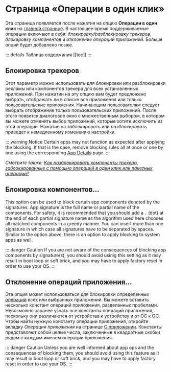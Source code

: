 # Страница «Операции в один клик»

Эта страница появляется после нажатия на опцию **Операции в один клик** на [главной странице](./main-page.md#меню-опций). В настоящее время поддерживаемые операции включают в себя: _блокировку/разблокировку трекеров_, _блокировку компонентов_ и _отклонение операций приложений_. Больше опций будет добавлено позже.

::: details Таблица содержания
[[toc]]
:::

## Блокировка трекеров
Этот параметр можно использовать для блокировки или разблокировки рекламы или компонентов трекера для всех установленных приложений. При нажатии на эту опцию вам будет предложено выбрать, отображать ли в списке все приложения или только пользовательские приложения. Начинающим пользователям следует выбрать отображение только пользовательских приложений. После этого появится диалоговое окно с множественным выбором, в котором вы можете отменить выбор приложений, которые хотите исключить из этой операции. Нажатие на _заблокировать_ или _разблокировать_ приведет к немедленному изменению настройки.

::: warning Notice
Certain apps may not function as expected after applying the blocking. If that is the case, remove blocking rules all at once or one by one using the corresponding [App Details][1] page.
:::

_Смотрите также: [Как разблокировать компоненты трекера, заблокированные с помощью операций в один клик или пакетных операций?](../faq/app-components.md#как-разбnокировать-компоненты-трекера-забnокированные-с-помощью-операций-в-один-кnик-иnи-пакетных-операций)_

## Блокировка компонентов…
This option can be used to block certain app components denoted by the signatures. App signature is the full name or partial name of the components. For safety, it is recommended that you should add a `.` (dot) at the end of each partial signature name as the algorithm used here chooses all matched components in a greedy manner. You can insert more than one signature in which case all signatures have to be separated by spaces. Similar to the option above, there is an option to apply blocking to system apps as well.

::: danger Caution
If you are not aware of the consequences of blocking app components by signature(s), you should avoid usinig this setting as it may result in boot loop or soft brick, and you may have to apply factory reset in order to use your OS.
:::

## Отклонение операций приложения…
Эта опция может использоваться для блокировки определенных [операций](../tech/AppOps.md) всех или выбранных приложений. Вы можете вставить несколько констант операций приложения, разделенных пробелами. Невозможно заранее узнать все константы операций приложения, поскольку они различаются от устройства к устройству и от ОС к ОС. Чтобы найти нужную константу операции приложения, откройте вкладку _Операции приложения_ на странице [О приложении][1]. Константы представляют собой целые числа, заключенные в квадратные скобки рядом с каждым именем операции приложения.

::: danger Caution
Unless you are well informed about app ops and the consequences of blocking them, you should avoid using this feature as it may result in boot loop or soft brick, and you may have to apply factory reset in order to use your OS.
:::

[1]: ./app-details-page.md
